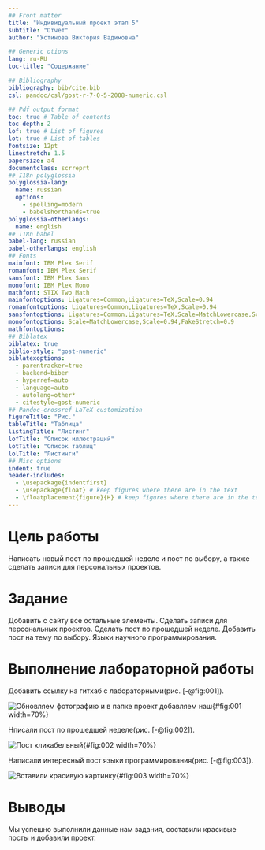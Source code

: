 ```yaml
---
## Front matter
title: "Индивидуальный проект этап 5"
subtitle: "Отчет"
author: "Устинова Виктория Вадимовна"

## Generic otions
lang: ru-RU
toc-title: "Содержание"

## Bibliography
bibliography: bib/cite.bib
csl: pandoc/csl/gost-r-7-0-5-2008-numeric.csl

## Pdf output format
toc: true # Table of contents
toc-depth: 2
lof: true # List of figures
lot: true # List of tables
fontsize: 12pt
linestretch: 1.5
papersize: a4
documentclass: scrreprt
## I18n polyglossia
polyglossia-lang:
  name: russian
  options:
	- spelling=modern
	- babelshorthands=true
polyglossia-otherlangs:
  name: english
## I18n babel
babel-lang: russian
babel-otherlangs: english
## Fonts
mainfont: IBM Plex Serif
romanfont: IBM Plex Serif
sansfont: IBM Plex Sans
monofont: IBM Plex Mono
mathfont: STIX Two Math
mainfontoptions: Ligatures=Common,Ligatures=TeX,Scale=0.94
romanfontoptions: Ligatures=Common,Ligatures=TeX,Scale=0.94
sansfontoptions: Ligatures=Common,Ligatures=TeX,Scale=MatchLowercase,Scale=0.94
monofontoptions: Scale=MatchLowercase,Scale=0.94,FakeStretch=0.9
mathfontoptions:
## Biblatex
biblatex: true
biblio-style: "gost-numeric"
biblatexoptions:
  - parentracker=true
  - backend=biber
  - hyperref=auto
  - language=auto
  - autolang=other*
  - citestyle=gost-numeric
## Pandoc-crossref LaTeX customization
figureTitle: "Рис."
tableTitle: "Таблица"
listingTitle: "Листинг"
lofTitle: "Список иллюстраций"
lotTitle: "Список таблиц"
lolTitle: "Листинги"
## Misc options
indent: true
header-includes:
  - \usepackage{indentfirst}
  - \usepackage{float} # keep figures where there are in the text
  - \floatplacement{figure}{H} # keep figures where there are in the text
---
```


# Цель работы

Написать новый пост по прошедшей неделе и пост по выбору, а также cделать записи для персональных проектов.

# Задание

Добавить с сайту все остальные элементы.
Сделать записи для персональных проектов.
Сделать пост по прошедшей неделе.
Добавить пост на тему по выбору. Языки научного программирования.

# Выполнение лабораторной работы

Добавить ссылку на гитхаб с лабораторными(рис. [-@fig:001]).

![Обновляем фотографию и в папке проект добавляем наш](image/1.jpg){#fig:001 width=70%}

Нписали пост по прошедшей неделе(рис. [-@fig:002]).

![Пост кликабельный](image/2.jpg){#fig:002 width=70%}

Написали интересный пост языки программирования(рис. [-@fig:003]).

![Вставили красивую картинку](image/3.jpg){#fig:003 width=70%}

# Выводы

Мы успешно выполнили данные нам задания, составили красивые посты и добавили проект.

